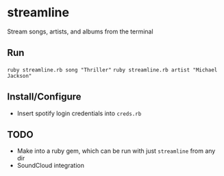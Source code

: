streamline
==========

Stream songs, artists, and albums from the terminal


Run
-----------
`ruby streamline.rb song "Thriller"`
`ruby streamline.rb artist "Michael Jackson"`



Install/Configure
------------
 * Insert spotify login credentials into `creds.rb`


TODO
-----------
 * Make into a ruby gem, which can be run with just `streamline` from any dir
 * SoundCloud integration

